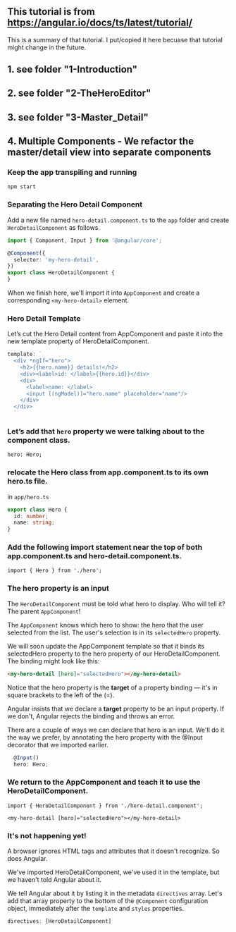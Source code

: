 #

## This tutorial is from https://angular.io/docs/ts/latest/tutorial/

This is a summary of that tutorial. I put/copied it here becuase  that tutorial might change in the future.


## 1. see folder "1-Introduction"

## 2. see folder "2-TheHeroEditor"

## 3. see folder "3-Master_Detail"

## 4. Multiple Components - We refactor the master/detail view into separate components

### Keep the app transpiling and running
```
npm start
```

### Separating the Hero Detail Component

Add a new file named `hero-detail.component.ts` to the `app` folder and create `HeroDetailComponent` as follows.
``` TypeScript
import { Component, Input } from '@angular/core';

@Component({
  selector: 'my-hero-detail',
})
export class HeroDetailComponent {
}
```

When we finish here, we'll import it into `AppComponent` and create a corresponding `<my-hero-detail>` element.

### Hero Detail Template

Let’s cut the Hero Detail content from AppComponent and paste it into the new template property of HeroDetailComponent.

``` TypeScript
template: `
  <div *ngIf="hero">
    <h2>{{hero.name}} details!</h2>
    <div><label>id: </label>{{hero.id}}</div>
    <div>
      <label>name: </label>
      <input [(ngModel)]="hero.name" placeholder="name"/>
    </div>
  </div>
  `
```

### Let’s add that `hero` property we were talking about to the component class.

```
hero: Hero;
```

### relocate the Hero class from app.component.ts to its own hero.ts file.

in `app/hero.ts`
``` TypeScript
export class Hero {
  id: number;
  name: string;
}
```

### Add the following import statement near the top of both app.component.ts and hero-detail.component.ts.

```
import { Hero } from './hero';
```

### The hero property is an input

The `HeroDetailComponent` must be told what hero to display. Who will tell it? The parent `AppComponent`!

The `AppComponent` knows which hero to show: the hero that the user selected from the list. The user's selection is in its `selectedHero` property.

We will soon update the AppComponent template so that it binds its selectedHero property to the hero property of our HeroDetailComponent. The binding might look like this:

``` HTML
<my-hero-detail [hero]="selectedHero"></my-hero-detail>
```

Notice that the hero property is the **target** of a property binding — it's in square brackets to the left of the (=).

Angular insists that we declare a **target** property to be an input property. If we don't, Angular rejects the binding and throws an error.

There are a couple of ways we can declare that hero is an input. We'll do it the way we prefer, by annotating the hero property with the @Input decorator that we imported earlier.

``` TypeScript
  @Input()
  hero: Hero;
```

### We return to the AppComponent and teach it to use the HeroDetailComponent.
```
import { HeroDetailComponent } from './hero-detail.component';
```
```
<my-hero-detail [hero]="selectedHero"></my-hero-detail>
```

### It's not happening yet!

A browser ignores HTML tags and attributes that it doesn't recognize. So does Angular.

We've imported HeroDetailComponent, we've used it in the template, but we haven't told Angular about it.

We tell Angular about it by listing it in the metadata `directives` array. Let's add that array property to the bottom of the `@Component` configuration object, immediately after the `template` and `styles` properties.

``` TypeScript
directives: [HeroDetailComponent]
```